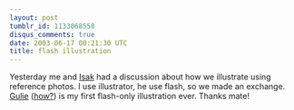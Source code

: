 ```yaml
---
layout: post
tumblr_id: 1133068558
disqus_comments: true
date: 2003-06-17 00:21:30 UTC
title: flash illustration
---
```


Yesterday me and <a href="http://www.cryostasislab.nu" target="_blank">Isak</a> had a discussion about how we illustrate using reference photos. I use illustrator, he use flash, so we made an exchange. <a href="Javascript:showme('gfx/illustration/gulie.jpg')">Gulie</a> (<a href="http://212.37.105.37/inc/r/u/gulie_overview.jpg" target="_blank">how?</a>) is my first flash-only illustration ever. Thanks mate!
